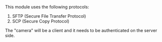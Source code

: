 
This module uses the following protocols:
1. SFTP (Secure File Transfer Protocol)
2. SCP (Secure Copy Protocol)

The "camera" will be a client and it needs to be authenticated on the server side.

